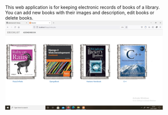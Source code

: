 This web application is for keeping electronic records of books of a library. You can add new books with their images and description, edit books or delete books. 
![books](https://github.com/abhichamoli/E-library/blob/master/Screenshot%20(98).png)
